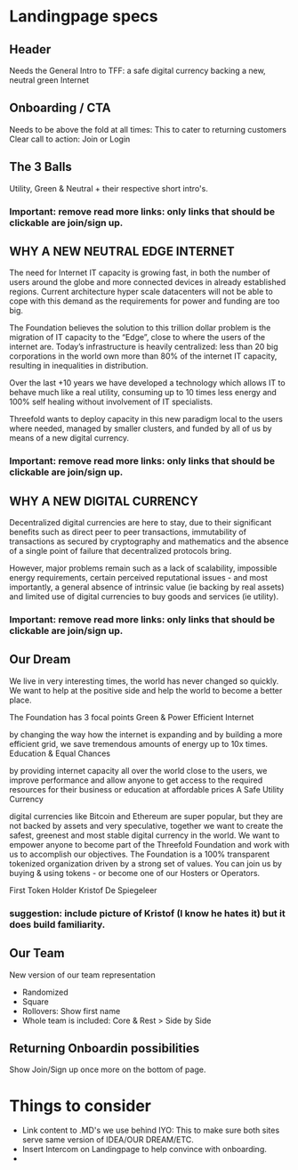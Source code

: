 # Landingpage specs

## Header
Needs the General Intro to TFF: a safe digital currency backing a new, neutral green Internet

## Onboarding / CTA
Needs to be above the fold at all times: This to cater to returning customers
Clear call to action: Join or Login

## The 3 Balls
Utility, Green & Neutral + their respective short intro's.

### Important: remove read more links: only links that should be clickable are join/sign up.

## WHY A NEW NEUTRAL EDGE INTERNET
The need for Internet IT capacity is growing fast, in both the number of users around the globe and more connected devices in already established regions. Current architecture hyper scale datacenters will not be able to cope with this demand as the requirements for power and funding are too big.  

The Foundation believes the solution to this trillion dollar problem is the migration of IT capacity to the “Edge”, close to where the users of the internet are. Today’s infrastructure is heavily centralized: less than 20 big corporations in the world own more than 80% of the internet IT capacity, resulting in inequalities in distribution.

Over the last +10 years we have developed a technology which allows IT to behave much like a real utility, consuming up to 10 times less energy and 100% self healing without involvement of IT specialists.

Threefold wants to deploy capacity in this new paradigm local to the users where needed, managed by smaller clusters, and funded by all of us by means of a new digital currency.

### Important: remove read more links: only links that should be clickable are join/sign up.

## WHY A NEW DIGITAL CURRENCY
Decentralized digital currencies are here to stay, due to their significant benefits such as direct peer to peer transactions, immutability of transactions as secured by cryptography and mathematics and the absence of a single point of failure that decentralized protocols bring.

However, major problems remain such as a lack of scalability, impossible energy requirements, certain perceived reputational issues - and most importantly, a general absence of intrinsic value (ie backing by real assets) and limited use of digital currencies to buy goods and services (ie utility).

### Important: remove read more links: only links that should be clickable are join/sign up.

## Our Dream

We live in very interesting times, the world has never changed so quickly. 
We want to help at the positive side and help the world to become a better place. 

The Foundation has 3 focal points
Green & Power Efficient Internet

by changing the way how the internet is expanding and by building a more efficient grid, we save tremendous amounts of energy up to 10x times.
Education & Equal Chances

by providing internet capacity all over the world close to the users, we improve performance and allow anyone to get access to the required resources for their business or education at affordable prices
A Safe Utility Currency

 digital currencies like Bitcoin and Ethereum are super popular, but they are not backed by assets and very speculative, together we want to create the safest, greenest and most stable digital currency in the world.
We want to empower anyone to become part of the Threefold Foundation and work with us to accomplish our objectives. The Foundation is a 100% transparent tokenized organization driven by a strong set of values. You can join us by buying & using tokens - or become one of our Hosters or Operators.

First Token Holder 
Kristof De Spiegeleer

### suggestion: include picture of Kristof (I know he hates it) but it does build familiarity.

## Our Team
New version of our team representation

* Randomized
* Square
* Rollovers: Show first name
* Whole team is included: Core & Rest > Side by Side

## Returning Onboardin possibilities

Show Join/Sign up once more on the bottom of page.


# Things to consider
* Link content to .MD's we use behind IYO: This to make sure both sites serve same version of IDEA/OUR DREAM/ETC.
* Insert Intercom on Landingpage to help convince with onboarding.
* 

